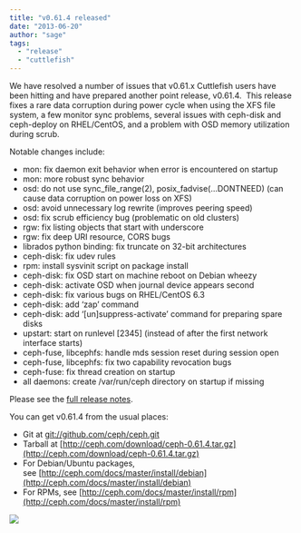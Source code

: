 ```yaml
---
title: "v0.61.4 released"
date: "2013-06-20"
author: "sage"
tags: 
  - "release"
  - "cuttlefish"
---
```


We have resolved a number of issues that v0.61.x Cuttlefish users have been hitting and have prepared another point release, v0.61.4.  This release fixes a rare data corruption during power cycle when using the XFS file system, a few monitor sync problems, several issues with ceph-disk and ceph-deploy on RHEL/CentOS, and a problem with OSD memory utilization during scrub.

Notable changes include:

- mon: fix daemon exit behavior when error is encountered on startup
- mon: more robust sync behavior
- osd: do not use sync\_file\_range(2), posix\_fadvise(…DONTNEED) (can cause data corruption on power loss on XFS)
- osd: avoid unnecessary log rewrite (improves peering speed)
- osd: fix scrub efficiency bug (problematic on old clusters)
- rgw: fix listing objects that start with underscore
- rgw: fix deep URI resource, CORS bugs
- librados python binding: fix truncate on 32-bit architectures
- ceph-disk: fix udev rules
- rpm: install sysvinit script on package install
- ceph-disk: fix OSD start on machine reboot on Debian wheezy
- ceph-disk: activate OSD when journal device appears second
- ceph-disk: fix various bugs on RHEL/CentOS 6.3
- ceph-disk: add ‘zap’ command
- ceph-disk: add ‘\[un\]suppress-activate’ command for preparing spare disks
- upstart: start on runlevel \[2345\] (instead of after the first network interface starts)
- ceph-fuse, libcephfs: handle mds session reset during session open
- ceph-fuse, libcephfs: fix two capability revocation bugs
- ceph-fuse: fix thread creation on startup
- all daemons: create /var/run/ceph directory on startup if missing

Please see the [full release notes](http://ceph.com/docs/master/release-notes/#v0-61-4-cuttlefish).

You can get v0.61.4 from the usual places:

- Git at [git://github.com/ceph/ceph.git](http://github.com/ceph/ceph)
- Tarball at [http://ceph.com/download/ceph-0.61.4.tar.gz](http://ceph.com/download/ceph-0.61.4.tar.gz)
- For Debian/Ubuntu packages, see [http://ceph.com/docs/master/install/debian](http://ceph.com/docs/master/install/debian)
- For RPMs, see [http://ceph.com/docs/master/install/rpm](http://ceph.com/docs/master/install/rpm)

![](http://track.hubspot.com/__ptq.gif?a=268973&k=14&bu=http://ceph.com&r=http://ceph.com/releases/v0-61-4-released/&bvt=rss&p=wordpress)
